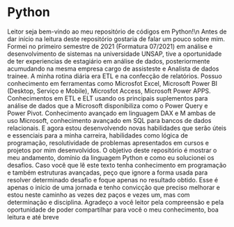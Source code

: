 # Python
 Leitor seja bem-vindo ao meu repositório de códigos em Python!\n
 Antes de dar início na leitura deste repositório gostaria de falar um pouco sobre mim.
 Formei no primeiro semestre de 2021 (Formatura 07/2021) em análise e desenvolvimento de sistemas na universidade UNSAP, tive a oportunidade de ter experiencias de  estagiário em análise de dados, posteriormente acumudando na mesma empresa cargo de assisteste e Analista de dados 
trainee. A minha rotina diária era ETL e na confecção de relatórios.
 Possuo conhecimento em ferramentas como Microsfot Excel, Microsoft Power BI (Desktop, Serviço e Mobile), Microsfot Access, Microsoft Power APPS.
 Conhecimentos em ETL e ELT usando os principais suplementos para análise de dados que a Microsoft disponibiliza como o Power Query e Power Pivot.
 Conhecimento avançado em linguagem DAX e M ambas de uso Microsoft, conhecimento avançado em SQL para bancos de dados relacionais.
 E agora estou desenvolvendo novas habilidades que serão úteis e essenciais para a minha carreira, habilidades como lógica de programação, resolutividade de problemas 
apresentados em cursos e projetos por mim desenvolvidos. O objetivo deste repositório é mostrar o meu andamento, domínio da linguagem Python e como eu solucionei os 
desafios.
 Caso você que lê este texto tenha conhecimento em programação e também estruturas avançadas, peço que ignore a forma usada para resolver determinado desafio e foque
apenas no resultado obtido. Esse é apenas o início de uma jornada e tenho convicção que preciso melhorar e estou neste caminho as vezes dez paços e vezes um, mas com
determinação e disciplina.
 Agradeço a você leitor pela compreensão e pela oportunidade de poder compartilhar para você o meu conhecimento, boa leitura e até breve
